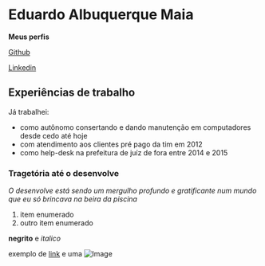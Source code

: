 # Eduardo Albuquerque Maia

**Meus perfis**

[Github](https://github.com/EduTecSol)

[Linkedin](https://www.linkedin.com/in/eduardo-albuquerque-70b58822b)

## Experiências de trabalho

Já trabalhei:

- como autônomo consertando e dando manutenção em computadores desde cedo até hoje
- com atendimento aos clientes pré pago da tim em 2012
- como help-desk na prefeitura de juíz de fora entre 2014 e 2015

### Tragetória até o desenvolve

_O desenvolve está sendo um mergulho profundo e gratificante num mundo que eu só brincava na beira da piscina_

1. item enumerado
2. outro item enumerado

**negrito** e _italico_

exemplo de [link](url) e uma ![Image](src)


<!-- ### Jekyll Themes

Your Pages site will use the layout and styles from the Jekyll theme you have selected in your [repository settings](https://github.com/EduTecSol\\/edutecsol.github.io/settings/pages). The name of this theme is saved in the Jekyll `_config.yml` configuration file.

### Support or Contact

Having trouble with Pages? Check out our [documentation](https://docs.github.com/categories/github-pages-basics/) or [contact support](https://support.github.com/contact) and we’ll help you sort it out. -->

